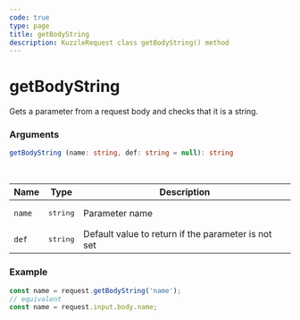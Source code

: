 ```yaml
---
code: true
type: page
title: getBodyString
description: KuzzleRequest class getBodyString() method
---
```


# getBodyString

Gets a parameter from a request body and checks that it is a string.

### Arguments

```ts
getBodyString (name: string, def: string = null): string
```

</br>

| Name   | Type              | Description    |
|--------|-------------------|----------------|
| `name` | <pre>string</pre> | Parameter name |
| `def` | <pre>string</pre> | Default value to return if the parameter is not set |


### Example

```ts
const name = request.getBodyString('name');
// equivalent
const name = request.input.body.name;
```
